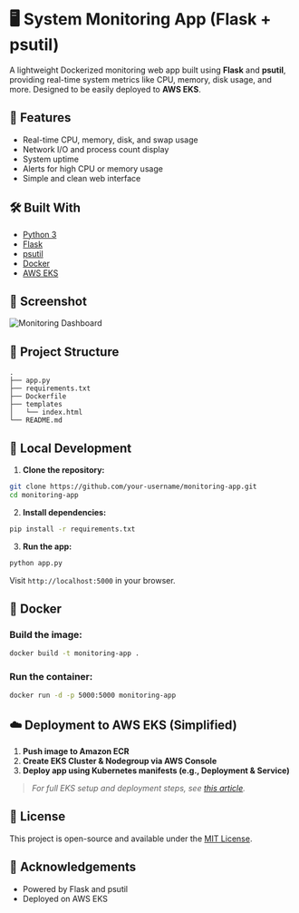 
# 🖥️ System Monitoring App (Flask + psutil)

A lightweight Dockerized monitoring web app built using **Flask** and **psutil**, providing real-time system metrics like CPU, memory, disk usage, and more. Designed to be easily deployed to **AWS EKS**.

## 🚀 Features

- Real-time CPU, memory, disk, and swap usage
- Network I/O and process count display
- System uptime
- Alerts for high CPU or memory usage
- Simple and clean web interface

## 🛠️ Built With

- [Python 3](https://www.python.org/)
- [Flask](https://flask.palletsprojects.com/)
- [psutil](https://pypi.org/project/psutil/)
- [Docker](https://www.docker.com/)
- [AWS EKS](https://aws.amazon.com/eks/)

## 📸 Screenshot

![Monitoring Dashboard](A_clean_and_modern_2D_digital_illustration_serves_.png)

## 📂 Project Structure

```
.
├── app.py
├── requirements.txt
├── Dockerfile
├── templates
│   └── index.html
└── README.md
```

## 🧪 Local Development

1. **Clone the repository:**

```bash
git clone https://github.com/your-username/monitoring-app.git
cd monitoring-app
```

2. **Install dependencies:**

```bash
pip install -r requirements.txt
```

3. **Run the app:**

```bash
python app.py
```

Visit `http://localhost:5000` in your browser.

## 🐳 Docker

### Build the image:

```bash
docker build -t monitoring-app .
```

### Run the container:

```bash
docker run -d -p 5000:5000 monitoring-app
```

## ☁️ Deployment to AWS EKS (Simplified)

1. **Push image to Amazon ECR**
2. **Create EKS Cluster & Nodegroup via AWS Console**
3. **Deploy app using Kubernetes manifests (e.g., Deployment & Service)**

> *For full EKS setup and deployment steps, see [this article](https://medium.com/your-eks-guide).*

## 🧾 License

This project is open-source and available under the [MIT License](LICENSE).

## 🙌 Acknowledgements

- Powered by Flask and psutil
- Deployed on AWS EKS
